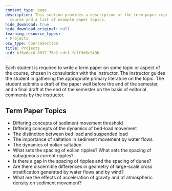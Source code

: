 ```yaml
---
content_type: page
description: This section provides a description of the term paper required for the
  course and a list of example paper topics.
hide_download: true
hide_download_original: null
learning_resource_types:
- Projects
ocw_type: CourseSection
title: Projects
uid: bf6a6ec8-0637-76e2-cdcf-fc7f3d8c943b
---
```


Each student is required to write a term paper on some topic or aspect of the course, chosen in consultation with the instructor. The instructor guides the student in gathering the appropriate primary literature on the topic. The student submits a draft of the paper well before the end of the semester, and a final draft at the end of the semester on the basis of editorial comments by the instructor.

Term Paper Topics
-----------------

*   Differing concepts of sediment movement threshold
*   Differing concepts of the dynamics of bed-load movement
*   The distinction between bed load and suspended load
*   The importance of saltation in sediment movement by water flows
*   The dynamics of eolian saltation
*   What sets the spacing of eolian ripples? What sets the spacing of subaqueous current ripples?
*   Is there a gap in the spacing of ripples and the spacing of dunes?
*   Are there discernible differences in geometry of large-scale cross stratification generated by water flows and by wind?
*   What are the effects of acceleration of gravity and of atmospheric density on sediment movement?